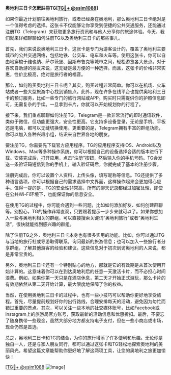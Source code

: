 **奥地利三日卡怎麽註冊TG[[TG💪+ @esim1088](https://t.me/s/esim1088)]**

如果你最近计划前往奥地利旅行，或者已经身在奥地利，那么奥地利三日卡绝对是一个值得考虑的选择。这张卡不仅能够让你享受到便捷的公共交通服务，还能通过注册TG（Telegram）来获取更多旅行资讯和与他人分享你的旅途体验。今天，我们就来详细聊聊如何注册TG以及奥地利三日卡的那些事儿。

首先，我们来说说奥地利三日卡。这张卡是专门为游客设计的，覆盖了奥地利主要城市的公共交通网络，包括地铁、公交车、电车和火车等。使用这张卡，你可以自由地穿梭于维也纳、萨尔茨堡、因斯布鲁克等城市之间，轻松游览各大景点。对于喜欢自助游的朋友来说，这无疑是最方便的一种选择。而且，这张卡的价格非常实惠，性价比极高，绝对是旅行者的福音。

那么，如何购买奥地利三日卡呢？其实，购买过程非常简单。你可以在机场、火车站或者一些大型旅游中心找到销售点。此外，现在许多在线平台也提供奥地利三日卡的预订服务，比如一些专门的旅行网站或APP。购买时只需提供你的护照信息即可，无需复杂的手续。一旦拿到卡片，你就可以开始规划你的行程了。

接下来，我们重点聊聊如何注册TG。Telegram是一款非常流行的即时通讯软件，类似于微信，但功能更强大，安全性更高。它支持多设备登录，无论是手机、平板还是电脑，都可以无缝切换使用。更重要的是，Telegram拥有丰富的群组功能，你可以加入各种兴趣小组，结识来自世界各地的朋友。

要注册TG，你需要先下载官方应用程序。TG的应用程序支持iOS、Android以及Windows、Mac等多种操作系统，你可以根据自己的设备选择合适的版本进行下载。安装完成后，打开应用，点击“注册”按钮，然后输入你的手机号码。TG会发送一条验证码短信到你的手机上，输入验证码后，你就完成了基本的注册步骤。

注册完成后，你可以设置个人资料，上传头像，填写昵称等信息。TG还提供了多种语言选项，你可以根据自己的需求选择中文界面，这样操作起来会更加得心应手。值得一提的是，TG的安全性非常高，所有的聊天记录都经过加密处理，即使在公共Wi-Fi环境下，也能保证你的信息安全。

在使用TG的过程中，你可能会遇到一些问题，比如如何添加好友、如何创建群聊等。别担心，TG的操作非常直观，只要跟着提示一步步来就可以了。如果你想加入一些与奥地利相关的群组，可以直接搜索关键词“奥地利旅行”或者“奥地利生活”，很快就能找到感兴趣的群组。

除了注册TG之外，奥地利三日卡本身也有很多实用的功能。比如，你可以通过TG与当地的旅行社或导游取得联系，询问最新的旅游信息；也可以加入一些旅行者分享群组，了解其他游客的经验和建议。这些信息对于初次到访奥地利的人来说，都是非常宝贵的。

另外，奥地利三日卡还有一个特别贴心的地方，那就是它的有效期是从首次使用开始计算的。这意味着你可以在到达奥地利后的任意一天激活卡片，而不必担心时间浪费。例如，如果你第一天只是在酒店休息，第二天才开始正式游玩，那么卡片的有效期依然从第二天开始计算，最大限度地保障了你的权益。

当然，在使用奥地利三日卡的过程中，也有一些小技巧可以帮助你更好地享受旅程。首先，尽量提前规划好你的出行路线，合理安排每天的活动，避免因为匆忙而错过重要的景点。其次，可以关注一些本地的社交媒体账号，比如Facebook或Instagram上的旅游局官方账号，获取最新的活动信息和优惠折扣。最后，不要忘了随身携带一些现金，虽然大部分地方都支持电子支付，但在一些小商店或市场，现金仍然是首选。

总之，奥地利三日卡和TG的结合，为你的旅行增添了许多便利和乐趣。无论你是独自一人，还是与家人朋友同行，都可以通过这张卡和TG轻松地探索奥地利的美丽风光。希望这篇文章能帮助你更好地了解这两项工具，让您的奥地利之旅更加愉快！

[[TG💪+ @esim1088](https://t.me/s/esim1088) ![Image](https://i.postimg.cc/4NQfJmqS/Snipaste-2025-05-13-00-14-12.png)]
